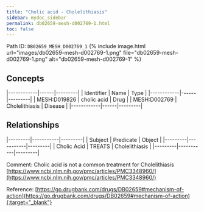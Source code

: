 ```yaml
---
title: "Cholic acid - Cholelithiasis"
sidebar: mydoc_sidebar
permalink: db02659-mesh-d002769-1.html
toc: false 
---
```



Path ID: `DB02659_MESH_D002769_1`
{% include image.html url="images/db02659-mesh-d002769-1.png" file="db02659-mesh-d002769-1.png" alt="db02659-mesh-d002769-1" %}

## Concepts

|------------|------|---------|
| Identifier | Name | Type    |
|------------|------|---------|
| MESH:D019826 | cholic acid | Drug |
| MESH:D002769 | Cholelithiasis | Disease |
|------------|------|---------|

## Relationships

|---------|-----------|---------|
| Subject | Predicate | Object  |
|---------|-----------|---------|
| Cholic Acid | TREATS | Cholelithiasis |
|---------|-----------|---------|

Comment: Cholic acid is not a common treatment for Cholelithiasis [https://www.ncbi.nlm.nih.gov/pmc/articles/PMC3348960/](https://www.ncbi.nlm.nih.gov/pmc/articles/PMC3348960/)

Reference: [https://go.drugbank.com/drugs/DB02659#mechanism-of-action](https://go.drugbank.com/drugs/DB02659#mechanism-of-action){:target="_blank"}